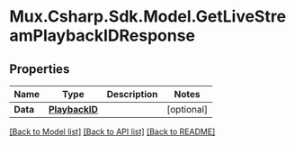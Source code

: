 # Mux.Csharp.Sdk.Model.GetLiveStreamPlaybackIDResponse

## Properties

Name | Type | Description | Notes
------------ | ------------- | ------------- | -------------
**Data** | [**PlaybackID**](PlaybackID.md) |  | [optional] 

[[Back to Model list]](../README.md#documentation-for-models) [[Back to API list]](../README.md#documentation-for-api-endpoints) [[Back to README]](../README.md)

